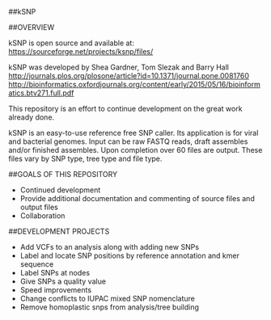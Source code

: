 ##kSNP

##OVERVIEW

kSNP is open source and available at:   
https://sourceforge.net/projects/ksnp/files/

kSNP was developed by Shea Gardner, Tom Slezak and Barry Hall   
http://journals.plos.org/plosone/article?id=10.1371/journal.pone.0081760  
http://bioinformatics.oxfordjournals.org/content/early/2015/05/16/bioinformatics.btv271.full.pdf

This repository is an effort to continue development on the great work already done.

kSNP is an easy-to-use reference free SNP caller.  Its application is for viral and bacterial genomes.  Input can be raw FASTQ reads, draft assembles and/or finished assembles.  Upon completion over 60 files are output.  These files vary by SNP type, tree type and file type.

##GOALS OF THIS REPOSITORY

- Continued development
- Provide additional documentation and commenting of source files and output files
- Collaboration

##DEVELOPMENT PROJECTS

- Add VCFs to an analysis along with adding new SNPs
- Label and locate SNP positions by reference annotation and kmer sequence
- Label SNPs at nodes
- Give SNPs a quality value
- Speed improvements
- Change conflicts to IUPAC mixed SNP nomenclature
- Remove homoplastic snps from analysis/tree building
